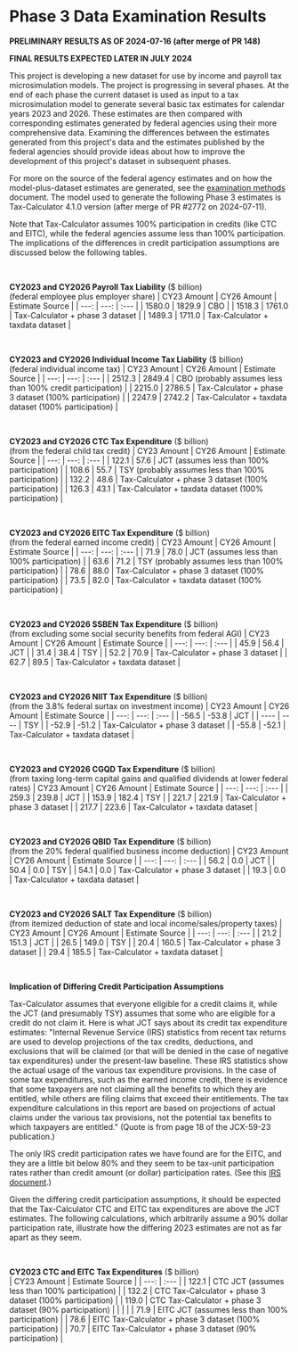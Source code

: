 Phase 3 Data Examination Results
================================

**PRELIMINARY RESULTS AS OF 2024-07-16 (after merge of PR 148)**

**FINAL RESULTS EXPECTED LATER IN JULY 2024**

This project is developing a new dataset for use by income and payroll
tax microsimulation models.  The project is progressing in several
phases.  At the end of each phase the current dataset is used as input
to a tax microsimulation model to generate several basic tax
estimates for calendar years 2023 and 2026.  These estimates are
then compared with corresponding estimates generated by federal
agencies using their more comprehensive data.  Examining the
differences between the estimates generated from this project's data
and the estimates published by the federal agencies should provide
ideas about how to improve the development of this project's dataset
in subsequent phases.

For more on the source of the federal agency estimates and on how the
model-plus-dataset estimates are generated, see the [examination
methods](./methods.md) document.  The model used to generate the
following Phase 3 estimates is Tax-Calculator 4.1.0 version (after
merge of PR #2772 on 2024-07-11).

Note that Tax-Calculator assumes 100% participation in credits (like
CTC and EITC), while the federal agencies assume less than 100%
participation.  The implications of the differences in credit
participation assumptions are discussed below the following tables.

<br>

**CY2023 and CY2026 Payroll Tax Liability** ($ billion)<br>
(federal employee plus employer share)
| CY23 Amount | CY26 Amount | Estimate Source |
| ---:   | ---:   | :---   |
| 1580.0 | 1829.9 | CBO    |
| 1518.3 | 1761.0 | Tax-Calculator + phase 3 dataset |
| 1489.3 | 1711.0 | Tax-Calculator + taxdata dataset |

<br>

**CY2023 and CY2026 Individual Income Tax Liability** ($ billion)<br>
(federal individual income tax)
| CY23 Amount | CY26 Amount | Estimate Source |
| ---:   | ---:   | :---   |
| 2512.3 | 2849.4 | CBO (probably assumes less than 100% credit participation) |
| 2215.0 | 2786.5 | Tax-Calculator + phase 3 dataset (100% participation) |
| 2247.9 | 2742.2 | Tax-Calculator + taxdata dataset (100% participation) |

<br>

**CY2023 and CY2026 CTC Tax Expenditure** ($ billion)<br>
(from the federal child tax credit)
| CY23 Amount | CY26 Amount | Estimate Source |
| ---:   | ---:   | :---   |
| 122.1  | 57.6   | JCT (assumes less than 100% participation) |
| 108.6  | 55.7   | TSY (probably assumes less than 100% participation) |
| 132.2  | 48.6   | Tax-Calculator + phase 3 dataset (100% participation) |
| 126.3  | 43.1   | Tax-Calculator + taxdata dataset (100% participation) |

<br>

**CY2023 and CY2026 EITC Tax Expenditure** ($ billion)<br>
(from the federal earned income credit)
| CY23 Amount | CY26 Amount | Estimate Source |
| ---:   | ---:   | :---   |
| 71.9   | 78.0   | JCT (assumes less than 100% participation) |
| 63.6   | 71.2   | TSY (probably assumes less than 100% participation) |
| 78.6   | 88.0   | Tax-Calculator + phase 3 dataset (100% participation) |
| 73.5   | 82.0   | Tax-Calculator + taxdata dataset (100% participation) |

<br>

**CY2023 and CY2026 SSBEN Tax Expenditure** ($ billion)<br>
(from excluding some social security benefits from federal AGI)
| CY23 Amount | CY26 Amount | Estimate Source |
| ---:   | ---:   | :---   |
| 45.9   |  56.4  | JCT    |
| 31.4   |  38.4  | TSY    |
| 52.2   |  70.9  | Tax-Calculator + phase 3 dataset |
| 62.7   |  89.5  | Tax-Calculator + taxdata dataset |

<br>

**CY2023 and CY2026 NIIT Tax Expenditure** ($ billion)<br>
(from the 3.8% federal surtax on investment income)
| CY23 Amount | CY26 Amount | Estimate Source |
| ---:   | ---:   | :---   |
| -56.5  | -53.8  | JCT    |
|  ----  |  ----  | TSY    |
| -52.9  | -51.2  | Tax-Calculator + phase 3 dataset |
| -55.8  | -52.1  | Tax-Calculator + taxdata dataset |

<br>

**CY2023 and CY2026 CGQD Tax Expenditure** ($ billion)<br>
(from taxing long-term capital gains and qualified dividends at lower federal rates)
| CY23 Amount | CY26 Amount | Estimate Source |
| ---:   | ---:   | :---   |
| 259.3  | 239.8  | JCT    |
| 153.9  | 182.4  | TSY    |
| 221.7  | 221.9  | Tax-Calculator + phase 3 dataset |
| 217.7  | 223.6  | Tax-Calculator + taxdata dataset |

<br>

**CY2023 and CY2026 QBID Tax Expenditure** ($ billion)<br>
(from the 20% federal qualified business income deduction)
| CY23 Amount | CY26 Amount | Estimate Source |
| ---:   | ---:   | :---   |
| 56.2   |  0.0   | JCT    |
| 50.4   |  0.0   | TSY    |
| 54.1   |  0.0   | Tax-Calculator + phase 3 dataset |
| 19.3   |  0.0   | Tax-Calculator + taxdata dataset |

<br>

**CY2023 and CY2026 SALT Tax Expenditure** ($ billion)<br>
(from itemized deduction of state and local income/sales/property taxes)
| CY23 Amount | CY26 Amount | Estimate Source |
| ---:   | ---:   | :---   |
|  21.2  | 151.3  | JCT    |
|  26.5  | 149.0  | TSY    |
|  20.4  | 160.5  | Tax-Calculator + phase 3 dataset |
|  29.4  | 185.5  | Tax-Calculator + taxdata dataset |

<br>

**Implication of Differing Credit Participation Assumptions**

Tax-Calculator assumes that everyone eligible for a credit claims it,
while the JCT (and presumably TSY) assumes that some who are eligible
for a credit do not claim it.  Here is what JCT says about its credit
tax expenditure estimates: "Internal Revenue Service (IRS) statistics
from recent tax returns are used to develop projections of the tax
credits, deductions, and exclusions that will be claimed (or that will
be denied in the case of negative tax expenditures) under the
present-law baseline.  These IRS statistics show the actual usage of
the various tax expenditure provisions.  In the case of some tax
expenditures, such as the earned income credit, there is evidence that
some taxpayers are not claiming all the benefits to which they are
entitled, while others are filing claims that exceed their
entitlements.  The tax expenditure calculations in this report are
based on projections of actual claims under the various tax
provisions, not the potential tax benefits to which taxpayers are
entitled." (Quote is from page 18 of the JCX-59-23 publication.)

The only IRS credit participation rates we have found are for the
EITC, and they are a little bit below 80% and they seem to be tax-unit
participation rates rather than credit amount (or dollar)
participation rates.  (See this [IRS
document](https://www.eitc.irs.gov/eitc-central/participation-rate-by-state/eitc-participation-rate-by-states).)

Given the differing credit participation assumptions, it should be
expected that the Tax-Calculator CTC and EITC tax expenditures are
above the JCT estimates.  The following calculations, which
arbitrarily assume a 90% dollar participation rate, illustrate how
the differing 2023 estimates are not as far apart as they seem.

<br>

**CY2023 CTC and EITC Tax Expenditures** ($ billion)<br>
| CY23 Amount | Estimate Source |
| ---:   | :---                 |
| 122.1  | CTC JCT (assumes less than 100% participation) |
| 132.2  | CTC Tax-Calculator + phase 3 dataset (100% participation) |
| 119.0  | CTC Tax-Calculator + phase 3 dataset (90% participation) |
|        |                                                          |
| 71.9   | EITC JCT (assumes less than 100% participation) |
| 78.6   | EITC Tax-Calculator + phase 3 dataset (100% participation) |
| 70.7   | EITC Tax-Calculator + phase 3 dataset (90% participation) |

<br>
